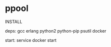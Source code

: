 # ppool

INSTALL

deps:
  gcc
  erlang
  python2
  python-pip
    psutil
  docker
  

start:
  service docker start
